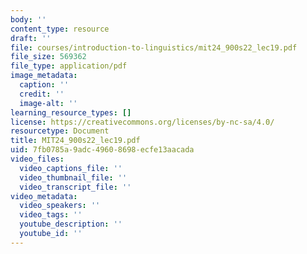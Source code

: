 ```yaml
---
body: ''
content_type: resource
draft: ''
file: courses/introduction-to-linguistics/mit24_900s22_lec19.pdf
file_size: 569362
file_type: application/pdf
image_metadata:
  caption: ''
  credit: ''
  image-alt: ''
learning_resource_types: []
license: https://creativecommons.org/licenses/by-nc-sa/4.0/
resourcetype: Document
title: MIT24_900s22_lec19.pdf
uid: 7fb0785a-9adc-4960-8698-ecfe13aacada
video_files:
  video_captions_file: ''
  video_thumbnail_file: ''
  video_transcript_file: ''
video_metadata:
  video_speakers: ''
  video_tags: ''
  youtube_description: ''
  youtube_id: ''
---
```

